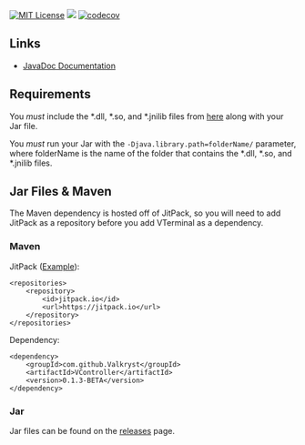 [![MIT License](https://img.shields.io/badge/license-MIT_License-green.svg)](https://github.com/Valkryst/VController/blob/master/LICENSE.md) ![](https://travis-ci.org/Valkryst/VController.svg?branch=master) [![codecov](https://codecov.io/gh/Valkryst/VController/branch/master/graph/badge.svg)](https://codecov.io/gh/Valkryst/VController)

## Links

* [JavaDoc Documentation](https://valkryst.github.io/VController/)

## Requirements

You *must* include the *.dll, *.so, and *.jnilib files from [here](http://ci.newdawnsoftware.com/job/JInput/lastBuild/artifact/dist/) along with your Jar file.

You *must* run your Jar with the `-Djava.library.path=folderName/` parameter, where folderName is the name of the folder that contains the *.dll, *.so, and *.jnilib files.


## Jar Files & Maven

The Maven dependency is hosted off of JitPack, so you will need to add JitPack as a repository before you add VTerminal as a dependency.

### Maven

JitPack ([Example](https://github.com/Valkryst/VTerminal/blob/master/pom.xml)):

    <repositories>
        <repository>
            <id>jitpack.io</id>
            <url>https://jitpack.io</url>
        </repository>
    </repositories>

Dependency:

    <dependency>
        <groupId>com.github.Valkryst</groupId>
        <artifactId>VController</artifactId>
        <version>0.1.3-BETA</version>
    </dependency>

### Jar

Jar files can be found on the [releases](https://github.com/Valkryst/VController/releases) page.
